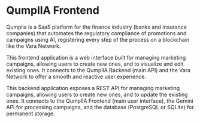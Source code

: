 # QumplIA Frontend

Qumplia is a SaaS platform for the finance industry (banks and insurance companies) that automates the regulatory compliance of promotions and campaigns using AI, registering every step of the process on a blockchain like the Vara Network.

This frontend application is a web interface built for managing marketing campaigns, allowing users to create new ones, and to visualize and edit existing ones.
It connects to the QumplIA Backend (main API) and the Vara Network to offer a smooth and reactive user experience.

This backend application exposes a REST API for managing marketing campaigns, allowing users to create new ones, and to update the existing ones.
It connects to the QumplIA Frontend (main user interface), the Gemini API for processing campaigns, and the database (PostgreSQL or SQLite) for permanent storage.
